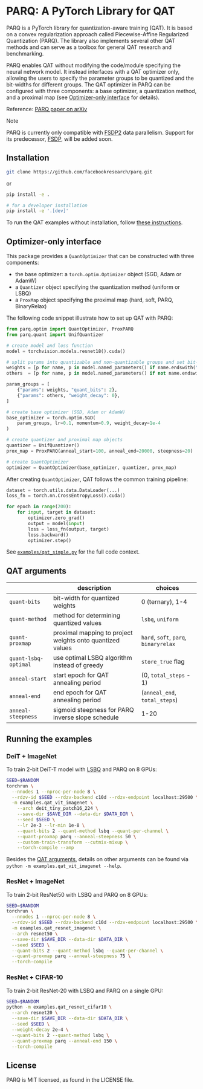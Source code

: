 # PARQ: A PyTorch Library for QAT

PARQ is a PyTorch library for quantization-aware training (QAT). It is based on a convex regularization approach called Piecewise-Affine Regularized Quantization (PARQ). The library also implements several other QAT methods and can serve as a toolbox for general QAT research and benchmarking.

PARQ enables QAT without modifying the code/module specifying the neural network model. It instead interfaces with a QAT optimizer only, allowing the users to specify the parameter groups to be quantized and the bit-widths for different groups. The QAT optimizer in PARQ can be configured with three components: a base optimizer, a quantization method, and a proximal map (see [Optimizer-only interface](#optimizer-only-interface) for details).

Reference: [PARQ paper on arXiv](https://arxiv.org/abs/2503.15748)

> [!NOTE]
> PARQ is currently only compatible with [FSDP2](https://pytorch.org/docs/stable/distributed.fsdp.fully_shard.html) data parallelism. Support for its predecessor, [FSDP](https://pytorch.org/docs/stable/fsdp.html), will be added soon.

## Installation

```bash
git clone https://github.com/facebookresearch/parq.git
```

or

```bash
pip install -e .

# for a developer installation
pip install -e '.[dev]'
```

To run the QAT examples without installation, follow [these instructions](setup/README.md).

## Optimizer-only interface

This package provides a `QuantOptimizer` that can be constructed with three components:

* the base optimizer: a `torch.optim.Optimizer` object (SGD, Adam or AdamW)
* a `Quantizer` object specifying the quantization method (uniform or LSBQ)
* a `ProxMap` object specifying the proximal map (hard, soft, PARQ, BinaryRelax)

The following code snippet illustrate how to set up QAT with PARQ:

```python
from parq.optim import QuantOptimizer, ProxPARQ
from parq.quant import UnifQuantizer

# create model and loss function
model = torchvision.models.resnet18().cuda()

# split params into quantizable and non-quantizable groups and set bit-widths
weights = [p for name, p in model.named_parameters() if name.endswith("weight")]
others  = [p for name, p in model.named_parameters() if not name.endswith("weight")]

param_groups = [
    {"params": weights, "quant_bits": 2},
    {"params": others, "weight_decay": 0},
]

# create base optimizer (SGD, Adam or AdamW)
base_optimizer = torch.optim.SGD(
    param_groups, lr=0.1, momentum=0.9, weight_decay=1e-4
)

# create quantizer and proximal map objects
quantizer = UnifQuantizer()
prox_map = ProxPARQ(anneal_start=100, anneal_end=20000, steepness=20)

# create QuantOptimizer
optimizer = QuantOptimizer(base_optimizer, quantizer, prox_map)
```

After creating `QuantOptimizer`, QAT follows the common training pipeline:

```python
dataset = torch.utils.data.DataLoader(...)
loss_fn = torch.nn.CrossEntropyLoss().cuda()

for epoch in range(200):
    for input, target in dataset:
        optimizer.zero_grad()
        output = model(input)
        loss = loss_fn(output, target)
        loss.backward()
        optimizer.step()
```

See [`examples/qat_simple.py`](examples/qat_simple.py) for the full code context.

## QAT arguments

| | description | choices |
| --- | --- | --- |
| `quant-bits` | bit-width for quantized weights | 0 (ternary), 1-4 |
| `quant-method` | method for determining quantized values | `lsbq`, `uniform` |
| `quant-proxmap` | proximal mapping to project weights onto quantized values | `hard`, `soft`, `parq`, `binaryrelax` |
| `quant-lsbq-optimal` | use optimal LSBQ algorithm instead of greedy | `store_true` flag |
| `anneal-start` | start epoch for QAT annealing period | (0, `total_steps` - 1) |
| `anneal-end` | end epoch for QAT annealing period | (`anneal_end`, `total_steps`) |
| `anneal-steepness` | sigmoid steepness for PARQ inverse slope schedule | 1-20 |

## Running the examples

### DeiT + ImageNet

To train 2-bit DeiT-T model with [LSBQ](https://openaccess.thecvf.com/content_CVPRW_2020/html/w40/Pouransari_Least_Squares_Binary_Quantization_of_Neural_Networks_CVPRW_2020_paper.html) and PARQ on 8 GPUs:
```bash
SEED=$RANDOM
torchrun \
  --nnodes 1 --nproc-per-node 8 \
  --rdzv-id $SEED --rdzv-backend c10d --rdzv-endpoint localhost:29500 \
  -m examples.qat_vit_imagenet \
    --arch deit_tiny_patch16_224 \
    --save-dir $SAVE_DIR --data-dir $DATA_DIR \
    --seed $SEED \
    --lr 2e-3 --lr-min 1e-8 \
    --quant-bits 2 --quant-method lsbq --quant-per-channel \
    --quant-proxmap parq --anneal-steepness 50 \
    --custom-train-transform --cutmix-mixup \
    --torch-compile --amp
```
Besides the [QAT arguments](#qat-arguments), details on other arguments can be found via `python -m examples.qat_vit_imagenet --help`.

### ResNet + ImageNet

To train 2-bit ResNet50 with LSBQ and PARQ on 8 GPUs:
```bash
SEED=$RANDOM
torchrun \
  --nnodes 1 --nproc-per-node 8 \
  --rdzv-id $SEED --rdzv-backend c10d --rdzv-endpoint localhost:29500 \
  -m examples.qat_resnet_imagenet \
  --arch resnet50 \
  --save-dir $SAVE_DIR --data-dir $DATA_DIR \
  --seed $SEED \
  --quant-bits 2 --quant-method lsbq --quant-per-channel \
  --quant-proxmap parq --anneal-steepness 75 \
  --torch-compile
```

### ResNet + CIFAR-10

To train 2-bit ResNet-20 with LSBQ and PARQ on a single GPU:
```bash
SEED=$RANDOM
python -m examples.qat_resnet_cifar10 \
  --arch resnet20 \
  --save-dir $SAVE_DIR --data-dir $DATA_DIR \
  --seed $SEED \
  --weight-decay 2e-4 \
  --quant-bits 2 --quant-method lsbq \
  --quant-proxmap parq --anneal-end 150 \
  --torch-compile
```

## License

PARQ is MIT licensed, as found in the LICENSE file.
